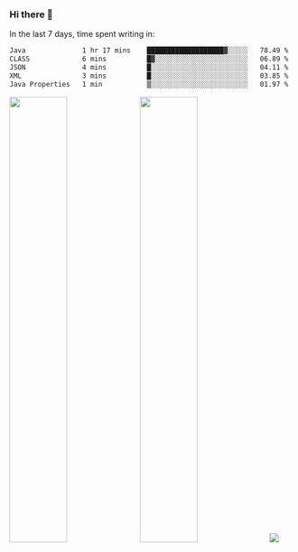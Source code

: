 ### Hi there 👋

In the last 7 days, time spent writing in:

<!--START_SECTION:waka-->

```txt
Java              1 hr 17 mins    ███████████████████▓░░░░░   78.49 %
CLASS             6 mins          █▓░░░░░░░░░░░░░░░░░░░░░░░   06.89 %
JSON              4 mins          █░░░░░░░░░░░░░░░░░░░░░░░░   04.11 %
XML               3 mins          █░░░░░░░░░░░░░░░░░░░░░░░░   03.85 %
Java Properties   1 min           ▒░░░░░░░░░░░░░░░░░░░░░░░░   01.97 %
```

<!--END_SECTION:waka-->

<img src="https://wakatime.com/share/@jimtje/5d0c92de-08f8-4a72-8f2f-6a9693d1e318.svg" width=45% height=45%> <img src="https://wakatime.com/share/@jimtje/501498ae-bda5-4da7-a89d-b40bcdd5556d.svg" width=45% height=45%>
![](https://hit.yhype.me/github/profile?user_id=43537315)
